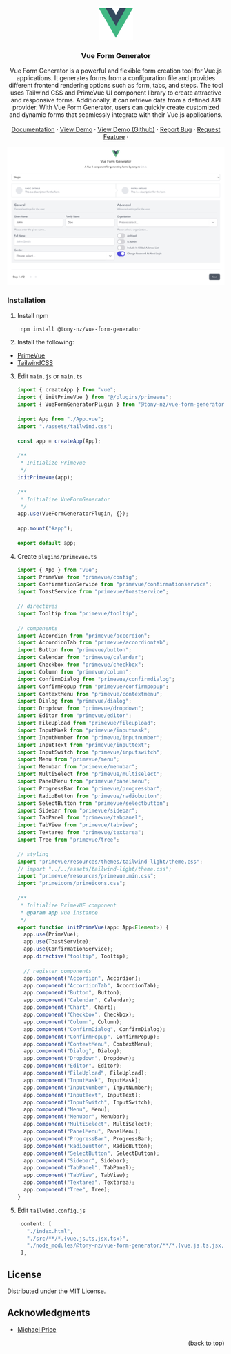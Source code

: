 <!-- Improved compatibility of back to top link: See: https://github.com/othneildrew/Best-README-Template/pull/73 -->

<a name="readme-top"></a>

<!-- PROJECT LOGO -->
<div align="center">
  <a href="https://github.com/tony-nz/vue-form-generator">
    <img src="docs/images/logo.png" alt="Logo" width="80" height="80">
  </a>

<h3 align="center">Vue Form Generator</h3>

  <p align="center">
    Vue Form Generator is a powerful and flexible form creation tool for Vue.js applications. It generates forms from a configuration file and provides different frontend rendering options such as form, tabs, and steps. The tool uses Tailwind CSS and PrimeVue UI component library to create attractive and responsive forms. Additionally, it can retrieve data from a defined API provider. With Vue Form Generator, users can quickly create customized and dynamic forms that seamlessly integrate with their Vue.js applications.
    <br />
    <br />
    <a href="#">Documentation</a>
    ·
    <a href="https://vue-form-generator.netlify.app/" target="_blank">View Demo</a>
    ·
    <a href="https://github.com/tony-nz/vue-form-generator-example" target="_blank">View Demo (Github)</a>
    ·
    <a href="https://github.com/tony-nz/vue-form-generator/issues">Report Bug</a>
    ·
    <a href="https://github.com/tony-nz/vue-form-generator/issues">Request Feature</a>
    ·
  </p>
</div>

[![Vue Form Generator Screen Shot][product-screenshot]](https://example.com)

### Installation

1. Install npm
   ```sh
    npm install @tony-nz/vue-form-generator
   ```
2. Install the following:

- [PrimeVue](https://primevue.org/setup)
- [TailwindCSS](https://v2.tailwindcss.com/docs/guides/vue-3-vite)

3. Edit `main.js` or `main.ts`

   ```ts
   import { createApp } from "vue";
   import { initPrimeVue } from "@/plugins/primevue";
   import { VueFormGeneratorPlugin } from "@tony-nz/vue-form-generator";

   import App from "./App.vue";
   import "./assets/tailwind.css";

   const app = createApp(App);

   /**
    * Initialize PrimeVue
    */
   initPrimeVue(app);

   /**
    * Initialize VueFormGenerator
    */
   app.use(VueFormGeneratorPlugin, {});

   app.mount("#app");

   export default app;
   ```

4. Create `plugins/primevue.ts`

   ```ts
   import { App } from "vue";
   import PrimeVue from "primevue/config";
   import ConfirmationService from "primevue/confirmationservice";
   import ToastService from "primevue/toastservice";

   // directives
   import Tooltip from "primevue/tooltip";

   // components
   import Accordion from "primevue/accordion";
   import AccordionTab from "primevue/accordiontab";
   import Button from "primevue/button";
   import Calendar from "primevue/calendar";
   import Checkbox from "primevue/checkbox";
   import Column from "primevue/column";
   import ConfirmDialog from "primevue/confirmdialog";
   import ConfirmPopup from "primevue/confirmpopup";
   import ContextMenu from "primevue/contextmenu";
   import Dialog from "primevue/dialog";
   import Dropdown from "primevue/dropdown";
   import Editor from "primevue/editor";
   import FileUpload from "primevue/fileupload";
   import InputMask from "primevue/inputmask";
   import InputNumber from "primevue/inputnumber";
   import InputText from "primevue/inputtext";
   import InputSwitch from "primevue/inputswitch";
   import Menu from "primevue/menu";
   import Menubar from "primevue/menubar";
   import MultiSelect from "primevue/multiselect";
   import PanelMenu from "primevue/panelmenu";
   import ProgressBar from "primevue/progressbar";
   import RadioButton from "primevue/radiobutton";
   import SelectButton from "primevue/selectbutton";
   import Sidebar from "primevue/sidebar";
   import TabPanel from "primevue/tabpanel";
   import TabView from "primevue/tabview";
   import Textarea from "primevue/textarea";
   import Tree from "primevue/tree";

   // styling
   import "primevue/resources/themes/tailwind-light/theme.css";
   // import "../../assets/tailwind-light/theme.css";
   import "primevue/resources/primevue.min.css";
   import "primeicons/primeicons.css";

   /**
    * Initialize PrimeVUE component
    * @param app vue instance
    */
   export function initPrimeVue(app: App<Element>) {
     app.use(PrimeVue);
     app.use(ToastService);
     app.use(ConfirmationService);
     app.directive("tooltip", Tooltip);

     // register components
     app.component("Accordion", Accordion);
     app.component("AccordionTab", AccordionTab);
     app.component("Button", Button);
     app.component("Calendar", Calendar);
     app.component("Chart", Chart);
     app.component("Checkbox", Checkbox);
     app.component("Column", Column);
     app.component("ConfirmDialog", ConfirmDialog);
     app.component("ConfirmPopup", ConfirmPopup);
     app.component("ContextMenu", ContextMenu);
     app.component("Dialog", Dialog);
     app.component("Dropdown", Dropdown);
     app.component("Editor", Editor);
     app.component("FileUpload", FileUpload);
     app.component("InputMask", InputMask);
     app.component("InputNumber", InputNumber);
     app.component("InputText", InputText);
     app.component("InputSwitch", InputSwitch);
     app.component("Menu", Menu);
     app.component("Menubar", Menubar);
     app.component("MultiSelect", MultiSelect);
     app.component("PanelMenu", PanelMenu);
     app.component("ProgressBar", ProgressBar);
     app.component("RadioButton", RadioButton);
     app.component("SelectButton", SelectButton);
     app.component("Sidebar", Sidebar);
     app.component("TabPanel", TabPanel);
     app.component("TabView", TabView);
     app.component("Textarea", Textarea);
     app.component("Tree", Tree);
   }
   ```

5. Edit `tailwind.config.js`
   ```js
    content: [
      "./index.html",
      "./src/**/*.{vue,js,ts,jsx,tsx}",
      "./node_modules/@tony-nz/vue-form-generator/**/*.{vue,js,ts,jsx,tsx}",
    ],
   ```

<!-- LICENSE -->

## License

Distributed under the MIT License.

## Acknowledgments

- [Michael Price](https://github.com/MickyPrice)

<p align="right">(<a href="#readme-top">back to top</a>)</p>

<!-- MARKDOWN LINKS & IMAGES -->
<!-- https://www.markdownguide.org/basic-syntax/#reference-style-links -->

[contributors-shield]: https://img.shields.io/github/contributors/tony-nz/vue-form-generator.svg?style=for-the-badge
[contributors-url]: https://github.com/tony-nz/vue-form-generator/graphs/contributors
[forks-shield]: https://img.shields.io/github/forks/tony-nz/vue-form-generator.svg?style=for-the-badge
[forks-url]: https://github.com/tony-nz/vue-form-generator/network/members
[stars-shield]: https://img.shields.io/github/stars/tony-nz/vue-form-generator.svg?style=for-the-badge
[stars-url]: https://github.com/tony-nz/vue-form-generator/stargazers
[issues-shield]: https://img.shields.io/github/issues/tony-nz/vue-form-generator.svg?style=for-the-badge
[issues-url]: https://github.com/tony-nz/vue-form-generator/issues
[product-screenshot]: docs/images/screenshot.png
